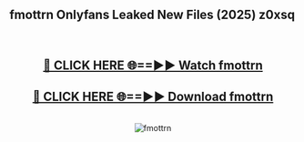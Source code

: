 <h2>fmottrn Onlyfans Leaked New Files (2025) z0xsq</h2>
<br>
<div align="center">
<h2><a href="https://mediafiles.top/fmottrn&ref=git" rel="nofollow">🔴 CLICK HERE 🌐==►► Watch fmottrn</a></h2>
<h2><a href="https://mediafiles.top/fmottrn&ref=git" rel="nofollow">🔴 CLICK HERE 🌐==►► Download fmottrn</a></h2>
<br>
<a href="https://mediafiles.top/fmottrn&ref=git" rel="nofollow" data-target="animated-image.originalLink"><img src="https://i.ibb.co.com/xMMVF88/686577567.gif" alt="fmottrn" style="max-width: 100%; display: inline-block;" data-target="animated-image.originalImage"></a>
</div>
<br>
<br>